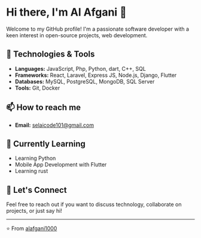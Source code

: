 # Hi there, I'm Al Afgani 👋

Welcome to my GitHub profile! I'm a passionate software developer with a keen interest in open-source projects, web development.

## 🔧 Technologies & Tools

- **Languages:** JavaScript, Php, Python, dart, C++, SQL
- **Frameworks:** React, Laravel, Express JS, Node.js, Django, Flutter
- **Databases:** MySQL, PostgreSQL, MongoDB, SQL Server
- **Tools:** Git, Docker

<!-- ## 📈 GitHub Stats

![Al Afgani's GitHub stats](https://github-readme-stats.vercel.app/api?username=alafgani1000&show_icons=true&theme=radical)
 -->
## 📫 How to reach me

- **Email:** selaicode101@gmail.com

## 🌱 Currently Learning

- Learning Python
- Mobile App Development with Flutter
- Learning rust

## 💬 Let's Connect

Feel free to reach out if you want to discuss technology, collaborate on projects, or just say hi!

---

⭐️ From [alafgani1000](https://github.com/alafgani1000)
